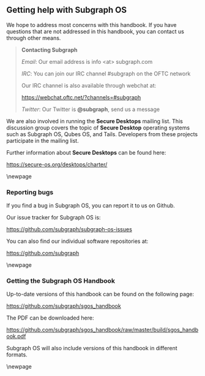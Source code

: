 ## Getting help with Subgraph OS

We hope to address most concerns with this handbook. If you have questions that
are not addressed in this handbook, you can contact us through other means.

> **Contacting Subgraph**
>
> *Email*: Our email address is info \<at\> subgraph.com
>
> *IRC*: You can join our IRC channel #subgraph on the OFTC network
>
> Our IRC channel is also available through webchat at:
>
> <https://webchat.oftc.net/?channels=#subgraph>
>
> *Twitter*: Our Twitter is **@subgraph**, send us a message

We are also involved in running the **Secure Desktops** mailing list. This
discussion group covers the topic of **Secure Desktop** operating systems such
as Subgraph OS, Qubes OS, and Tails. Developers from these projects participate
in the mailing list.

Further information about **Secure Desktops** can be found here:

<https://secure-os.org/desktops/charter/>

\newpage

### Reporting bugs

If you find a bug in Subgraph OS, you can report it to us on Github.

Our issue tracker for Subgraph OS is:

<https://github.com/subgraph/subgraph-os-issues>

You can also find our individual software repositories at:

<https://github.com/subgraph>

\newpage

### Getting the Subgraph OS Handbook

Up-to-date versions of this handbook can be found on the following page:

<https://github.com/subgraph/sgos_handbook>

The PDF can be downloaded here:

<https://github.com/subgraph/sgos_handbook/raw/master/build/sgos_handbook.pdf>

Subgraph OS will also include versions of this handbook in different formats.

\newpage
